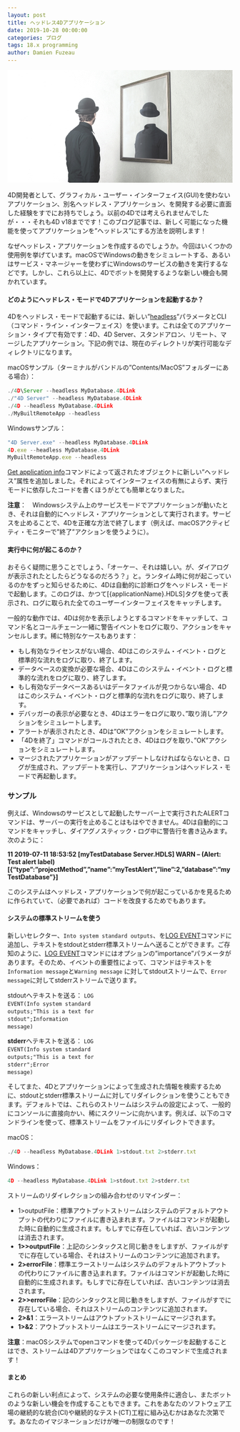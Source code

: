 ```yaml
---
layout: post
title: ヘッドレス4Dアプリケーション
date: 2019-10-28 00:00:00
categories: ブログ
tags: 18.x programming
author: Damien Fuzeau
---
```


![Headless4DApplication](/images/blog/10/107548_HeadlessApplication.jpg)

4D開発者として、グラフィカル・ユーザー・インターフェイス(GUI)を使わないアプリケーション、別名ヘッドレス・アプリケーション、を開発する必要に直面した経験をすでにお持ちでしょう。以前の4Dでは考えられませんでしたが・・・それも4D v18までです！このブログ記事では、新しく可能になった機能を使ってアプリケーションを”ヘッドレス”にする方法を説明します！

なぜヘッドレス・アプリケーションを作成するのでしょうか。今回はいくつかの使用例を挙げています。macOSでWindowsの動きをシミュレートする、あるいはサービス・マネージャーを使わずにWindowsのサービスの動きを実行するなどです。しかし、これら以上に、4Dでボットを開発するような新しい機会も開かれています。

#### どのようにヘッドレス・モードで4Dアプリケーションを起動するか？

4Dをヘッドレス・モードで起動するには、新しい”<a href="https://doc.4d.com/4Dv18/4D/18/Command-Line-Interface.300-4575704.en.html">headless</a>”パラメータとCLI（コマンド・ライン・インターフェイス）を使います。これは全てのアプリケーション・タイプで有効です：4D、4D Server、スタンドアロン、リモート、マージしたアプリケーション。下記の例では、現在のディレクトリが実行可能なディレクトリになります。

macOSサンプル（ターミナルがバンドルの”Contents/MacOS”フォルダーにある場合）：
```js
./4D\Server --headless MyDatabase.4DLink
./"4D Server" --headless MyDatabase.4DLink
./4D --headless MyDatabase.4DLink
./MyBuiltRemoteApp --headless
```

Windowsサンプル：
```js
"4D Server.exe" --headless MyDatabase.4DLink
4D.exe --headless MyDatabase.4DLink
MyBuiltRemoteApp.exe --headless
```

<a href="https://doc.4d.com/4Dv18/4D/18/Get-application-info.301-4505388.en.html"><span class="no translate command">Get application info</span></a>コマンドによって返されたオブジェクトに新しい”ヘッドレス”属性を追加しました。それによってインターフェイスの有無によらず、実行モードに依存したコードを書くほうがとても簡単となりました。

<strong>注意</strong>：　Windowsシステム上のサービスモードでアプリケーションが動いたとき、それは自動的にヘッドレス・アプリケーションとして実行されます。サービスを止めることで、4Dを正確な方法で終了します（例えば、macOSアクティビティ・モニターで”終了”アクションを使うように）。

#### 実行中に何が起こるのか？

おそらく疑問に思うことでしょう、「オーケー、それは嬉しい。が、ダイアログが表示されたとしたらどうなるのだろう？」と。ランタイム時に何が起こっているのかをずっと知らせるために、4Dは自動的に診断ログをヘッドレス・モードで起動します。このログは、かつて[{applicationName}.HDLS]タグを使って表示され、ログに取られた全てのユーザーインターフェイスをキャッチします。

一般的な動作では、4Dは何かを表示しようとするコマンドをキャッチして、コマンド名とコールチェーン一緒に警告イベントをログに取り、アクションをキャンセルします。稀に特別なケースもあります：

* もし有効なライセンスがない場合、4Dはこのシステム・イベント・ログと標準的な流れをログに取り、終了します。
* データベースの変換が必要な場合、4Dはこのシステム・イベント・ログと標準的な流れをログに取り、終了します。
* もし有効なデータベースあるいはデータファイルが見つからない場合、4Dはこのシステム・イベント・ログと標準的な流れをログに取り、終了します。
* デバッガーの表示が必要なとき、4Dはエラーをログに取り、”取り消し”アクションをシミュレートします。
* アラートが表示されたとき、4Dは”OK”アクションをシミュレートします。
* 「4Dを終了」コマンドがコールされたとき、4Dはログを取り、”OK”アクションをシミュレートします。
* マージされたアプリケーションがアップデートしなければならないとき、ログが生成され、アップデートを実行し、アプリケーションはヘッドレス・モードで再起動します。

### サンプル
例えば、Windowsのサービスとして起動したサーバー上で実行された<span class="no translate command">ALERT</span>コマンドは、サーバーの実行を止めることはもはやできません。4Dは自動的にコマンドをキャッチし、ダイアグノスティック・ログ中に警告行を書き込みます。次のように：

<strong>11 2019-07-11 18:53:52 [myTestDatabase Server.HDLS] WARN – (Alert: Test alert label)[{“type”:”projectMethod”,”name”:”myTestAlert”,”line”:2,”database”:”myTestDatabase”}]</strong>

このシステムはヘッドレス・アプリケーションで何が起こっているかを見るために作られていて、（必要であれば）コードを改良するためでもあります。

#### システムの標準ストリームを使う

新しいセレクター、``Into system standard outputs``、を<a href="https://doc.4d.com/4Dv18/4D/18/LOG-EVENT.301-4505620.en.html"><span class="no translate command">LOG EVENT</span></a>コマンドに追加し、テキストをstdoutとstderr標準ストリームへ送ることができます。ご存知のように、<a href="https://doc.4d.com/4Dv18/4D/18/LOG-EVENT.301-4505620.en.html"><span class="no translate command">LOG EVENT</span></a>コマンドにはオプションの”importance”パラメータがあります。そのため、イベントの重要性によって、コマンドはテキストを``Information message``と``Warning message`` に対してstdoutストリームで、``Error message``に対してstderrストリームで送ります。

stdoutへテキストを送る：
<code class="fourd"><span class="no translate command">LOG EVENT</span>(<span class="notranslate variable">Info system standard outputs</span>;"This is a text for stdout";<span class="notranslate variable">Information message</span>)</code>


<strong>stderr</strong>へテキストを送る：
<code class="fourd"><span class="no translate command">LOG EVENT</span>(<span class="notranslate variable">Info system standard outputs</span>;"This is a text for stderr";<span class="notranslate variable">Error message</span>)</code>

そしてまた、4Dとアプリケーションによって生成された情報を検索するために、stdoutとstderr標準ストリームに対してリダイレクションを使うこともできます。デフォルトでは、これらのストリームはシステムの設定によって、一般的にコンソールに直接向かい、稀にスクリーンに向かいます。例えば、以下のコマンドラインを使って、標準ストリームをファイルにリダイレクトできます。

macOS：
```js
./4D --headless MyDatabase.4DLink 1>stdout.txt 2>stderr.txt
```

Windows：
```js
4D --headless MyDatabase.4DLink 1>stdout.txt 2>stderr.txt
```

ストリームのリダイレクションの組み合わせのリマインダー：
* <stron>1>outputFile</strong>：標準アウトプットストリームはシステムのデフォルトアウトプットの代わりにファイルに書き込まれます。ファイルはコマンドが起動した時に自動的に生成されます。もしすでに存在していれば、古いコンテンツは消去されます。
* <strong>1>>outputFile</strong>：上記のシンタックスと同じ動きをしますが、ファイルがすでに存在している場合、それはストリームのコンテンツに追加されます。
* <strong>2>errorFile</strong>：標準エラーストリームはシステムのデフォルトアウトプットの代わりにファイルに書き込まれます。ファイルはコマンドが起動した時に自動的に生成されます。もしすでに存在していれば、古いコンテンツは消去されます。
* <strong>2>>errorFile</strong>：記のシンタックスと同じ動きをしますが、ファイルがすでに存在している場合、それはストリームのコンテンツに追加されます。
* <strong>2>&1</strong>：エラーストリームはアウトプットストリームにマージされます。
* <strong>1>&2</strong>：アウトプットストリームはエラーストリームにマージされます。

<strong>注意</strong>：macOSシステムでopenコマンドを使って4Dパッケージを起動することはでき、ストリームは4Dアプリケーションではなくこのコマンドで生成されます！

#### まとめ

これらの新しい利点によって、システムの必要な使用条件に適合し、またボットのような新しい機会を作成することもできます。これをあなたのソフトウェア工場の継続的な統合(CI)や継続的なテスト(CT)工程に組み込むかはあなた次第です。あなたのイマジネーションだけが唯一の制限なのです！

